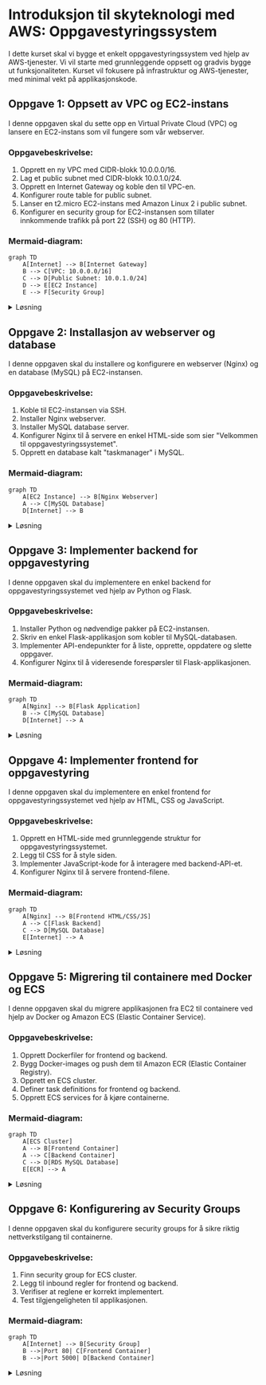 # Introduksjon til skyteknologi med AWS: Oppgavestyringssystem

I dette kurset skal vi bygge et enkelt oppgavestyringssystem ved hjelp av AWS-tjenester. Vi vil starte med grunnleggende oppsett og gradvis bygge ut funksjonaliteten. Kurset vil fokusere på infrastruktur og AWS-tjenester, med minimal vekt på applikasjonskode.

## Oppgave 1: Oppsett av VPC og EC2-instans

I denne oppgaven skal du sette opp en Virtual Private Cloud (VPC) og lansere en EC2-instans som vil fungere som vår webserver.

### Oppgavebeskrivelse:

1. Opprett en ny VPC med CIDR-blokk 10.0.0.0/16.
2. Lag et public subnet med CIDR-blokk 10.0.1.0/24.
3. Opprett en Internet Gateway og koble den til VPC-en.
4. Konfigurer route table for public subnet.
5. Lanser en t2.micro EC2-instans med Amazon Linux 2 i public subnet.
6. Konfigurer en security group for EC2-instansen som tillater innkommende trafikk på port 22 (SSH) og 80 (HTTP).

### Mermaid-diagram:

```mermaid
graph TD
    A[Internet] --> B[Internet Gateway]
    B --> C[VPC: 10.0.0.0/16]
    C --> D[Public Subnet: 10.0.1.0/24]
    D --> E[EC2 Instance]
    E --> F[Security Group]
```

<details>
<summary>Løsning</summary>

1. Opprett VPC:
   - Gå til VPC Dashboard i AWS Console
   - Klikk \"Create VPC\
   - Angi navn og CIDR-blokk 10.0.0.0/16

2. Opprett public subnet:
   - I VPC Dashboard, velg \"Subnets\" og klikk \"Create subnet\
   - Velg VPC-en du opprettet
   - Angi navn og CIDR-blokk 10.0.1.0/24

3. Opprett Internet Gateway:
   - I VPC Dashboard, velg \"Internet Gateways\" og klikk \"Create internet gateway\
   - Gi den et navn og klikk \"Create\
   - Velg den nye Internet Gateway og klikk \"Attach to VPC\
   - Velg VPC-en du opprettet

4. Konfigurer route table:
   - I VPC Dashboard, velg \"Route Tables\
   - Finn route table assosiert med VPC-en
   - Legg til en ny rute: Destination 0.0.0.0/0, Target: Internet Gateway

5. Lanser EC2-instans:
   - Gå til EC2 Dashboard
   - Klikk \"Launch Instance\
   - Velg Amazon Linux 2 AMI
   - Velg t2.micro instance type
   - Konfigurer instance details: Velg VPC og public subnet
   - Konfigurer security group: Tillat inngående trafikk på port 22 og 80
   - Launch instance

Dette setter opp grunnleggende infrastruktur for vårt oppgavestyringssystem.

</details>

## Oppgave 2: Installasjon av webserver og database

I denne oppgaven skal du installere og konfigurere en webserver (Nginx) og en database (MySQL) på EC2-instansen.

### Oppgavebeskrivelse:

1. Koble til EC2-instansen via SSH.
2. Installer Nginx webserver.
3. Installer MySQL database server.
4. Konfigurer Nginx til å servere en enkel HTML-side som sier \"Velkommen til oppgavestyringssystemet\".
5. Opprett en database kalt \"taskmanager\" i MySQL.

### Mermaid-diagram:

```mermaid
graph TD
    A[EC2 Instance] --> B[Nginx Webserver]
    A --> C[MySQL Database]
    D[Internet] --> B
```

<details>
<summary>Løsning</summary>

1. Koble til EC2-instansen:
   ```
   ssh -i your-key.pem ec2-user@your-instance-ip
   ```

2. Installer Nginx:
   ```
   sudo amazon-linux-extras install nginx1
   sudo systemctl start nginx
   sudo systemctl enable nginx
   ```

3. Installer MySQL:
   ```
   sudo yum install mysql-server
   sudo systemctl start mysqld
   sudo systemctl enable mysqld
   ```

4. Konfigurer Nginx:
   ```
   sudo nano /usr/share/nginx/html/index.html
   ```
   Skriv inn:
   ```html
   <html>
     <body>
       <h1>Velkommen til oppgavestyringssystemet</h1>
     </body>
   </html>
   ```

5. Opprett database:
   ```
   sudo mysql
   CREATE DATABASE taskmanager;
   exit
   ```

Du har nå satt opp en webserver og en database på EC2-instansen. Du kan åpne en nettleser og gå til EC2-instansens offentlige IP-adresse for å se velkomstsiden.

</details>

## Oppgave 3: Implementer backend for oppgavestyring

I denne oppgaven skal du implementere en enkel backend for oppgavestyringssystemet ved hjelp av Python og Flask.

### Oppgavebeskrivelse:

1. Installer Python og nødvendige pakker på EC2-instansen.
2. Skriv en enkel Flask-applikasjon som kobler til MySQL-databasen.
3. Implementer API-endepunkter for å liste, opprette, oppdatere og slette oppgaver.
4. Konfigurer Nginx til å videresende forespørsler til Flask-applikasjonen.

### Mermaid-diagram:

```mermaid
graph TD
    A[Nginx] --> B[Flask Application]
    B --> C[MySQL Database]
    D[Internet] --> A
```

<details>
<summary>Løsning</summary>

1. Installer Python og pakker:
   ```
   sudo yum install python3 python3-pip
   sudo pip3 install flask flask-sqlalchemy mysqlclient
   ```

2. Opprett Flask-applikasjon (app.py):
   ```python
   from flask import Flask, request, jsonify
   from flask_sqlalchemy import SQLAlchemy

   app = Flask(__name__)
   app.config['SQLALCHEMY_DATABASE_URI'] = 'mysql://root:@localhost/taskmanager'
   db = SQLAlchemy(app)

   class Task(db.Model):
       id = db.Column(db.Integer, primary_key=True)
       title = db.Column(db.String(100), nullable=False)
       description = db.Column(db.String(200))
       status = db.Column(db.String(20), default='To Do')

   @app.route('/tasks', methods=['GET'])
   def get_tasks():
       tasks = Task.query.all()
       return jsonify([{'id': task.id, 'title': task.title, 'description': task.description, 'status': task.status} for task in tasks])

   @app.route('/tasks', methods=['POST'])
   def create_task():
       data = request.json
       new_task = Task(title=data['title'], description=data['description'])
       db.session.add(new_task)
       db.session.commit()
       return jsonify({'message': 'Task created successfully'}), 201

   if __name__ == '__main__':
       db.create_all()
       app.run(host='0.0.0.0', port=5000)
   ```

3. Konfigurer Nginx (/etc/nginx/nginx.conf):
   ```
   server {
       listen 80;
       server_name _;

       location / {
           proxy_pass http://127.0.0.1:5000;
           proxy_set_header Host $host;
           proxy_set_header X-Real-IP $remote_addr;
       }
   }
   ```

4. Start Flask-applikasjonen:
   ```
   python3 app.py &
   ```

5. Omstart Nginx:
   ```
   sudo systemctl restart nginx
   ```

Du har nå implementert en enkel backend for oppgavestyringssystemet. Du kan teste API-endepunktene ved å sende HTTP-forespørsler til EC2-instansens offentlige IP-adresse.

</details>

## Oppgave 4: Implementer frontend for oppgavestyring

I denne oppgaven skal du implementere en enkel frontend for oppgavestyringssystemet ved hjelp av HTML, CSS og JavaScript.

### Oppgavebeskrivelse:

1. Opprett en HTML-side med grunnleggende struktur for oppgavestyringssystemet.
2. Legg til CSS for å style siden.
3. Implementer JavaScript-kode for å interagere med backend-API-et.
4. Konfigurer Nginx til å servere frontend-filene.

### Mermaid-diagram:

```mermaid
graph TD
    A[Nginx] --> B[Frontend HTML/CSS/JS]
    A --> C[Flask Backend]
    C --> D[MySQL Database]
    E[Internet] --> A
```

<details>
<summary>Løsning</summary>

1. Opprett HTML-fil (index.html):
   ```html
   <!DOCTYPE html>
   <html lang=\"en\">
   <head>
       <meta charset=\"UTF-8\">
       <meta name=\"viewport\" content=\"width=device-width, initial-scale=1.0\">
       <title>Oppgavestyringssystem</title>
       <link rel=\"stylesheet\" href=\"style.css\">
   </head>
   <body>
       <h1>Oppgavestyringssystem</h1>
       <div id=\"task-list\"></div>
       <form id=\"task-form\">
           <input type=\"text\" id=\"task-title\" placeholder=\"Oppgavetittel\" required>
           <textarea id=\"task-description\" placeholder=\"Oppgavebeskrivelse\"></textarea>
           <button type=\"submit\">Legg til oppgave</button>
       </form>
       <script src=\"script.js\"></script>
   </body>
   </html>
   ```

2. Opprett CSS-fil (style.css):
   ```css
   body {
       font-family: Arial, sans-serif;
       max-width: 800px;
       margin: 0 auto;
       padding: 20px;
   }

   #task-list {
       margin-bottom: 20px;
   }

   .task {
       border: 1px solid #ddd;
       padding: 10px;
       margin-bottom: 10px;
   }

   form {
       display: flex;
       flex-direction: column;
   }

   input, textarea, button {
       margin-bottom: 10px;
       padding: 5px;
   }
   ```

3. Opprett JavaScript-fil (script.js):
   ```javascript
   async function getTasks() {
       const response = await fetch('/tasks');
       const tasks = await response.json();
       const taskList = document.getElementById('task-list');
       taskList.innerHTML = '';
       tasks.forEach(task => {
           const taskElement = document.createElement('div');
           taskElement.className = 'task';
           taskElement.innerHTML = `
               <h3>${task.title}</h3>
               <p>${task.description}</p>
               <p>Status: ${task.status}</p>
           `;
           taskList.appendChild(taskElement);
       });
   }

   document.getElementById('task-form').addEventListener('submit', async (e) => {
       e.preventDefault();
       const title = document.getElementById('task-title').value;
       const description = document.getElementById('task-description').value;
       await fetch('/tasks', {
           method: 'POST',
           headers: {
               'Content-Type': 'application/json',
           },
           body: JSON.stringify({ title, description }),
       });
       getTasks();
       e.target.reset();
   });

   getTasks();
   ```

4. Konfigurer Nginx (oppdater /etc/nginx/nginx.conf):
   ```
   server {
       listen 80;
       server_name _;

       location / {
           root /usr/share/nginx/html;
           index index.html;
           try_files $uri $uri/ /index.html;
       }

       location /tasks {
           proxy_pass http://127.0.0.1:5000;
           proxy_set_header Host $host;
           proxy_set_header X-Real-IP $remote_addr;
       }
   }
   ```

5. Kopier frontend-filer til Nginx-mappen:
   ```
   sudo cp index.html style.css script.js /usr/share/nginx/html/
   ```

6. Omstart Nginx:
   ```
   sudo systemctl restart nginx
   ```

Du har nå implementert en enkel frontend for oppgavestyringssystemet. Du kan åpne en nettleser og gå til EC2-instansens offentlige IP-adresse for å se og bruke applikasjonen.

</details>

## Oppgave 5: Migrering til containere med Docker og ECS

I denne oppgaven skal du migrere applikasjonen fra EC2 til containere ved hjelp av Docker og Amazon ECS (Elastic Container Service).

### Oppgavebeskrivelse:

1. Opprett Dockerfiler for frontend og backend.
2. Bygg Docker-images og push dem til Amazon ECR (Elastic Container Registry).
3. Opprett en ECS cluster.
4. Definer task definitions for frontend og backend.
5. Opprett ECS services for å kjøre containerne.

### Mermaid-diagram:

```mermaid
graph TD
    A[ECS Cluster]
    A --> B[Frontend Container]
    A --> C[Backend Container]
    C --> D[RDS MySQL Database]
    E[ECR] --> A
```

<details>
<summary>Løsning</summary>

1. Opprett Dockerfile for backend (Dockerfile-backend):
   ```dockerfile
   FROM python:3.8-slim-buster
   WORKDIR /app
   COPY requirements.txt .
   RUN pip install -r requirements.txt
   COPY app.py .
   CMD [\"python\", \"app.py\"]
   ```

   Opprett Dockerfile for frontend (Dockerfile-frontend):
   ```dockerfile
   FROM nginx:alpine
   COPY index.html /usr/share/nginx/html/
   COPY style.css /usr/share/nginx/html/
   COPY script.js /usr/share/nginx/html/
   ```

2. Bygg og push Docker-images:
   ```
   aws ecr create-repository --repository-name taskmanager-frontend
   aws ecr create-repository --repository-name taskmanager-backend
   
   docker build -t taskmanager-frontend:latest -f Dockerfile-frontend .
   docker build -t taskmanager-backend:latest -f Dockerfile-backend .
   
   docker tag taskmanager-frontend:latest <your-account-id>.dkr.ecr.<your-region>.amazonaws.com/taskmanager-frontend:latest
   docker tag taskmanager-backend:latest <your-account-id>.dkr.ecr.<your-region>.amazonaws.com/taskmanager-backend:latest
   
   aws ecr get-login-password --region <your-region> | docker login --username AWS --password-stdin <your-account-id>.dkr.ecr.<your-region>.amazonaws.com

    docker push <your-account-id>.dkr.ecr.<your-region>.amazonaws.com/taskmanager-frontend:latest
    docker push <your-account-id>.dkr.ecr.<your-region>.amazonaws.com/taskmanager-backend:latest
    ```

3. Opprett ECS Cluster:
    - Gå til Amazon ECS i AWS Console
    - Klikk "Create Cluster"
    - Velg "EC2 Linux + Networking"
    - Gi clusteret et navn (f.eks. "taskmanager-cluster")
    - Velg instanstype (t2.micro for testing)
    - Sett ønsket antall instanser (1 for testing)
    - Velg VPC og subnet fra tidligere oppsett
    - Klikk "Create"

4. Opprett Task Definitions:
    - I ECS Console, velg "Task Definitions"
    - Klikk "Create new Task Definition"
    - Velg "EC2"
    - Backend Task Definition:
      * Navn: "taskmanager-backend"
      * Container Definition:
         - Navn: "backend"
         - Image: [ECR URL for backend]
         - Memory Limits: 256MB
         - Port mappings: 5000
    - Frontend Task Definition:
      * Navn: "taskmanager-frontend"
      * Container Definition:
         - Navn: "frontend"
         - Image: [ECR URL for frontend]
         - Memory Limits: 256MB
         - Port mappings: 80

5. Opprett ECS Services:
    - I ECS Cluster, velg "Services"
    - Klikk "Create"
    - For hver service (frontend og backend):
      * Launch type: EC2
      * Task Definition: velg respektiv definisjon
      * Service name: "taskmanager-[frontend/backend]"
      * Number of tasks: 1
      * Deployment type: Rolling update

Du kan nå aksessere frontend og backend direkte via deres respektive container porter på ECS instance IP.

</details>

## Oppgave 6: Konfigurering av Security Groups

I denne oppgaven skal du konfigurere security groups for å sikre riktig nettverkstilgang til containerne.

### Oppgavebeskrivelse:

1. Finn security group for ECS cluster.
2. Legg til inbound regler for frontend og backend.
3. Verifiser at reglene er korrekt implementert.
4. Test tilgjengeligheten til applikasjonen.

### Mermaid-diagram:

```mermaid
graph TD
    A[Internet] --> B[Security Group]
    B -->|Port 80| C[Frontend Container]
    B -->|Port 5000| D[Backend Container]
```

<details>
<summary>Løsning</summary>

1. Naviger til Security Groups:
   ```
   - Gå til EC2 Dashboard i AWS Console
   - Velg "Security Groups" fra venstre meny
   - Finn security group tilknyttet ECS cluster
   ```

2. Konfigurer inbound regler:
   ```
   - Velg security group
   - Klikk "Edit inbound rules"
   - Legg til regel: Type=Custom TCP, Port=80, Source=0.0.0.0/0
   - Legg til regel: Type=Custom TCP, Port=5000, Source=0.0.0.0/0
   - Klikk "Save rules"
   ```

3. Verifiser regler:
   ```
   - Sjekk at begge regler vises i inbound rules list
   - Kontroller at portene er korrekt spesifisert
   - Verifiser at source er satt riktig
   ```

4. Test tilgang:
   ```
   - Åpne nettleser
   - Gå til ECS instance public IP på port 80
   - Verifiser at frontend er tilgjengelig
   - Test backend-endepunkt på port 5000
   ```

Dette sikrer at applikasjonen er korrekt tilgjengelig via internett med nødvendige sikkerhetsrestriksjoner.

</details>
